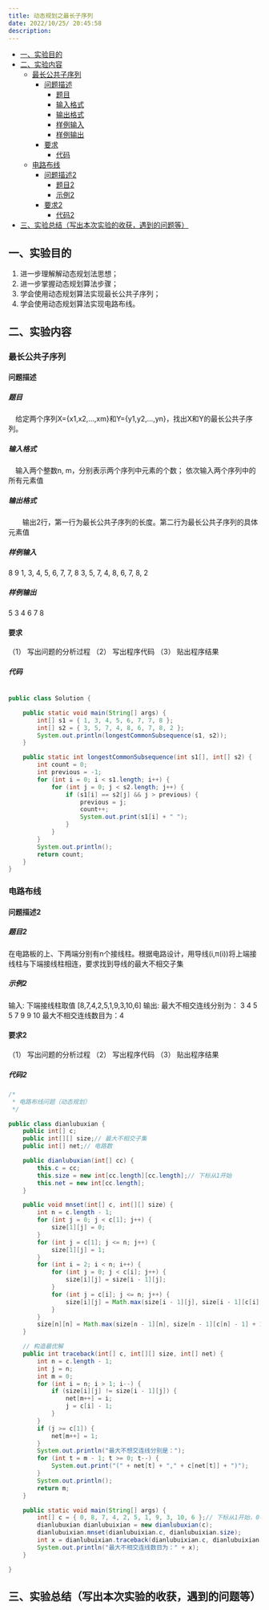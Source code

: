 ```yaml
---
title: 动态规划之最长子序列
date: 2022/10/25/ 20:45:58
description: 
---
```


- [一、实验目的](#一实验目的)
- [二、实验内容](#二实验内容)
  - [最长公共子序列](#最长公共子序列)
    - [问题描述](#问题描述)
      - [题目](#题目)
      - [输入格式](#输入格式)
      - [输出格式](#输出格式)
      - [样例输入](#样例输入)
      - [样例输出](#样例输出)
    - [要求](#要求)
      - [代码](#代码)
  - [电路布线](#电路布线)
    - [问题描述2](#问题描述2)
      - [题目2](#题目2)
      - [示例2](#示例2)
    - [要求2](#要求2)
      - [代码2](#代码2)
- [三、实验总结（写出本次实验的收获，遇到的问题等）](#三实验总结写出本次实验的收获遇到的问题等)

## 一、实验目的

1. 进一步理解解动态规划法思想；
2. 进一步掌握动态规划算法步骤；
3. 学会使用动态规划算法实现最长公共子序列；
4. 学会使用动态规划算法实现电路布线。

## 二、实验内容

### 最长公共子序列

#### 问题描述

##### 题目

　给定两个序列X={x1,x2,…,xm}和Y={y1,y2,…,yn}，找出X和Y的最长公共子序列。

##### 输入格式

　输入两个整数n, m，分别表示两个序列中元素的个数；
依次输入两个序列中的所有元素值

##### 输出格式

　　输出2行，第一行为最长公共子序列的长度。第二行为最长公共子序列的具体元素值

##### 样例输入

8   9
1, 3, 4, 5, 6, 7, 7, 8
3, 5, 7, 4, 8, 6, 7, 8, 2

##### 样例输出

5
3 4 6 7 8

#### 要求

（1） 写出问题的分析过程
（2） 写出程序代码
（3） 贴出程序结果

##### 代码

```java

public class Solution {

    public static void main(String[] args) {
        int[] s1 = { 1, 3, 4, 5, 6, 7, 7, 8 };
        int[] s2 = { 3, 5, 7, 4, 8, 6, 7, 8, 2 };
        System.out.println(longestCommonSubsequence(s1, s2));
    }

    public static int longestCommonSubsequence(int s1[], int[] s2) {
        int count = 0;
        int previous = -1;
        for (int i = 0; i < s1.length; i++) {
            for (int j = 0; j < s2.length; j++) {
                if (s1[i] == s2[j] && j > previous) {
                    previous = j;
                    count++;
                    System.out.print(s1[i] + " ");
                }
            }
        }
        System.out.println();
        return count;
    }
}

```

### 电路布线

#### 问题描述2

##### 题目2

在电路板的上、下两端分别有n个接线柱。根据电路设计，用导线(i,π(i))将上端接线柱与下端接线柱相连，要求找到导线的最大不相交子集

##### 示例2

输入: 下端接线柱取值 [8,7,4,2,5,1,9,3,10,6]
输出: 最大不相交连线分别为：
3  4
5  5
7  9
9  10
最大不相交连线数目为：4

#### 要求2

（1） 写出问题的分析过程
（2） 写出程序代码
（3） 贴出程序结果

##### 代码2

```java
/*
 * 电路布线问题（动态规划）
 */

public class dianlubuxian {
    public int[] c;
    public int[][] size;// 最大不相交子集
    public int[] net;// 电路数

    public dianlubuxian(int[] cc) {
        this.c = cc;
        this.size = new int[cc.length][cc.length];// 下标从1开始
        this.net = new int[cc.length];
    }

    public void mnset(int[] c, int[][] size) {
        int n = c.length - 1;
        for (int j = 0; j < c[1]; j++) {
            size[1][j] = 0;
        }
        for (int j = c[1]; j <= n; j++) {
            size[1][j] = 1;
        }
        for (int i = 2; i < n; i++) {
            for (int j = 0; j < c[i]; j++) {
                size[i][j] = size[i - 1][j];
            }
            for (int j = c[i]; j <= n; j++) {
                size[i][j] = Math.max(size[i - 1][j], size[i - 1][c[i] - 1] + 1);
            }
        }
        size[n][n] = Math.max(size[n - 1][n], size[n - 1][c[n] - 1] + 1);
    }

    // 构造最优解
    public int traceback(int[] c, int[][] size, int[] net) {
        int n = c.length - 1;
        int j = n;
        int m = 0;
        for (int i = n; i > 1; i--) {
            if (size[i][j] != size[i - 1][j]) {
                net[m++] = i;
                j = c[i] - 1;
            }
        }
        if (j >= c[1]) {
            net[m++] = 1;
        }
        System.out.println("最大不想交连线分别是：");
        for (int t = m - 1; t >= 0; t--) {
            System.out.print("(" + net[t] + "," + c[net[t]] + ")");
        }
        System.out.println();
        return m;
    }

    public static void main(String[] args) {
        int[] c = { 0, 8, 7, 4, 2, 5, 1, 9, 3, 10, 6 };// 下标从1开始，0不算，总共10个数
        dianlubuxian dianlubuixian = new dianlubuxian(c);
        dianlubuixian.mnset(dianlubuixian.c, dianlubuixian.size);
        int x = dianlubuixian.traceback(dianlubuixian.c, dianlubuixian.size, dianlubuixian.net);
        System.out.println("最大不相交连线数目为：" + x);
    }

}
```

## 三、实验总结（写出本次实验的收获，遇到的问题等）
